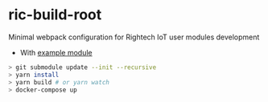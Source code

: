 # ric-build-root

Minimal webpack configuration for Rightech IoT user modules development

- With [example module](https://github.com/prohazko2/ric-user-module)

```sh
> git submodule update --init --recursive
> yarn install
> yarn build # or yarn watch
> docker-compose up
```

